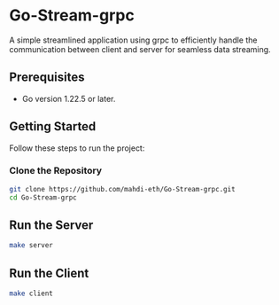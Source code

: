 # Go-Stream-grpc

A simple streamlined application using grpc to efficiently handle the communication between client and server for seamless data streaming.

## Prerequisites

- Go version 1.22.5 or later.

## Getting Started

Follow these steps to run the project:

### Clone the Repository

```sh
git clone https://github.com/mahdi-eth/Go-Stream-grpc.git
cd Go-Stream-grpc
```

## Run the Server
```sh
make server
```

## Run the Client
```sh
make client
```
